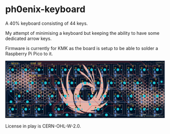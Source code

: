 # ph0enix-keyboard

A 40% keyboard consisting of 44 keys.

My attempt of minimising a keyboard but keeping the ability to have some
dedicated arrow keys.

Firmware is currently for KMK as the board is setup to be able to solder a
Raspberry Pi Pico to it.

![alt text](https://github.com/shockdesign/ph0enix-keyboard/raw/main/Images/pcb-render.png "PCB")

License in play is CERN-OHL-W-2.0.
